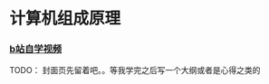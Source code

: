 # 计算机组成原理

### [b站自学视频](https://www.bilibili.com/video/BV1WW411Q7PF)

TODO： 封面页先留着吧。。等我学完之后写一个大纲或者是心得之类的